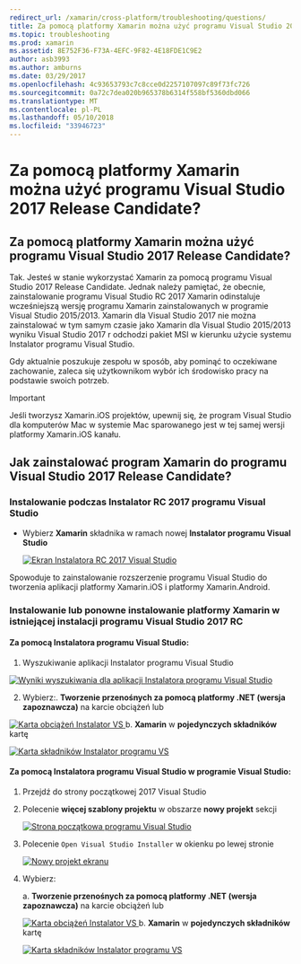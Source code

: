 ```yaml
---
redirect_url: /xamarin/cross-platform/troubleshooting/questions/
title: Za pomocą platformy Xamarin można użyć programu Visual Studio 2017 Release Candidate?
ms.topic: troubleshooting
ms.prod: xamarin
ms.assetid: 8E752F36-F73A-4EFC-9F82-4E18FDE1C9E2
author: asb3993
ms.author: amburns
ms.date: 03/29/2017
ms.openlocfilehash: 4c93653793c7c8cce0d2257107097c89f73fc726
ms.sourcegitcommit: 0a72c7dea020b965378b6314f558bf5360dbd066
ms.translationtype: MT
ms.contentlocale: pl-PL
ms.lasthandoff: 05/10/2018
ms.locfileid: "33946723"
---
```

# <a name="can-i-use-visual-studio-2017-release-candidate-with-xamarin"></a>Za pomocą platformy Xamarin można użyć programu Visual Studio 2017 Release Candidate?

## <a name="can-i-use-visual-studio-2017-release-candidate-with-xamarin"></a>Za pomocą platformy Xamarin można użyć programu Visual Studio 2017 Release Candidate?

Tak. Jesteś w stanie wykorzystać Xamarin za pomocą programu Visual Studio 2017 Release Candidate. Jednak należy pamiętać, że obecnie, zainstalowanie programu Visual Studio RC 2017 Xamarin odinstaluje wcześniejszą wersję programu Xamarin zainstalowanych w programie Visual Studio 2015/2013. Xamarin dla Visual Studio 2017 nie można zainstalować w tym samym czasie jako Xamarin dla Visual Studio 2015/2013 wyniku Visual Studio 2017 r odchodzi pakiet MSI w kierunku użycie systemu Instalator programu Visual Studio.

Gdy aktualnie poszukuje zespołu w sposób, aby pominąć to oczekiwane zachowanie, zaleca się użytkownikom wybór ich środowisko pracy na podstawie swoich potrzeb. 

> [!IMPORTANT]
> Jeśli tworzysz Xamarin.iOS projektów, upewnij się, że program Visual Studio dla komputerów Mac w systemie Mac sparowanego jest w tej samej wersji platformy Xamarin.iOS kanału.

## <a name="how-do-i-install-xamarin-to-visual-studio-2017-release-candidate"></a>Jak zainstalować program Xamarin do programu Visual Studio 2017 Release Candidate?

### <a name="installing-during-the-visual-studio-2017-rc-installer"></a>Instalowanie podczas Instalator RC 2017 programu Visual Studio

* Wybierz **Xamarin** składnika w ramach nowej **Instalator programu Visual Studio**

  [![](visualstudio-2017-rc-images/install1-sml.png "Ekran Instalatora RC 2017 Visual Studio")](visualstudio-2017-rc-images/install1-orig.png#lightbox)

Spowoduje to zainstalowanie rozszerzenie programu Visual Studio do tworzenia aplikacji platformy Xamarin.iOS i platformy Xamarin.Android.

### <a name="installing-or-reinstalling-xamarin-in-an-existing-installation-of-visual-studio-2017-rc"></a>Instalowanie lub ponowne instalowanie platformy Xamarin w istniejącej instalacji programu Visual Studio 2017 RC

#### <a name="using-the-visual-studio-installer"></a>Za pomocą Instalatora programu Visual Studio:

1. Wyszukiwanie aplikacji Instalator programu Visual Studio

  [![](visualstudio-2017-rc-images/reinstall1-sml.png "Wyniki wyszukiwania dla aplikacji Instalatora programu Visual Studio")](visualstudio-2017-rc-images/reinstall1-orig.png#lightbox)

2. Wybierz:. **Tworzenie przenośnych za pomocą platformy .NET (wersja zapoznawcza)** na karcie obciążeń lub

  [![](visualstudio-2017-rc-images/reinstall2-sml.png "Karta obciążeń Instalator VS") ](visualstudio-2017-rc-images/reinstall2-orig.png#lightbox) b. **Xamarin** w **pojedynczych składników** kartę

  [![](visualstudio-2017-rc-images/reinstall3-sml.png "Karta składników Instalator programu VS")](visualstudio-2017-rc-images/reinstall3-orig.png#lightbox)

#### <a name="using-the-visual-studio-installer-within-visual-studio"></a>Za pomocą Instalatora programu Visual Studio w programie Visual Studio:
1. Przejdź do strony początkowej 2017 Visual Studio
2. Polecenie **więcej szablony projektu** w obszarze **nowy projekt** sekcji

    [![](visualstudio-2017-rc-images/reinstall4-sml.png "Strona początkowa programu Visual Studio")](visualstudio-2017-rc-images/reinstall4-orig.png#lightbox)
3. Polecenie `Open Visual Studio Installer` w okienku po lewej stronie

    [![](visualstudio-2017-rc-images/reinstall5-sml.png "Nowy projekt ekranu")](visualstudio-2017-rc-images/reinstall5-orig.png#lightbox)
4. Wybierz:
    
    a. **Tworzenie przenośnych za pomocą platformy .NET (wersja zapoznawcza)** na karcie obciążeń lub

    [![](visualstudio-2017-rc-images/reinstall2-sml.png "Karta obciążeń Instalator VS") ](visualstudio-2017-rc-images/reinstall2-orig.png#lightbox) b. **Xamarin** w **pojedynczych składników** kartę

    [![](visualstudio-2017-rc-images/reinstall3-sml.png "Karta składników Instalator programu VS")](visualstudio-2017-rc-images/reinstall3-orig.png#lightbox)
